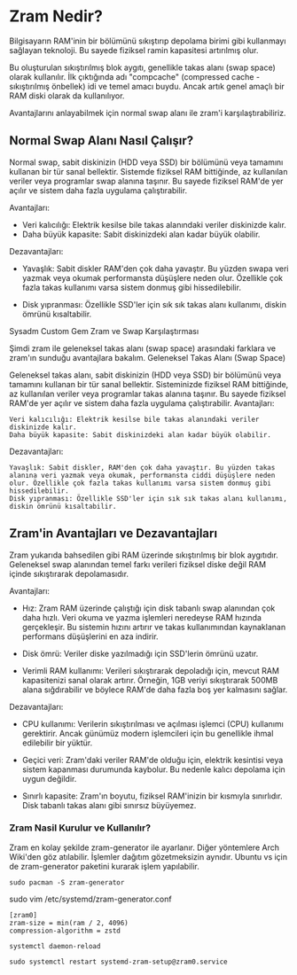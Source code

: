 # Zram Nedir?

Bilgisayarın RAM'inin bir bölümünü sıkıştırıp depolama birimi gibi kullanmayı sağlayan teknoloji. Bu sayede fiziksel ramin kapasitesi artırılmış olur.

Bu oluşturulan sıkıştırılmış blok aygıtı, genellikle takas alanı (swap space) olarak kullanılır. İlk çıktığında adı "compcache" (compressed cache - sıkıştırılmış önbellek) idi ve temel amacı buydu. Ancak artık genel amaçlı bir RAM diski olarak da kullanılıyor.

Avantajlarını anlayabilmek için normal swap alanı ile zram'i karşılaştırabiliriz.

## Normal Swap Alanı Nasıl Çalışır?

Normal swap, sabit diskinizin (HDD veya SSD) bir bölümünü veya tamamını kullanan bir tür sanal bellektir. Sistemde fiziksel RAM bittiğinde, az kullanılan veriler veya programlar swap alanına taşınır. Bu sayede fiziksel RAM'de yer açılır ve sistem daha fazla uygulama çalıştırabilir.

Avantajları:

- Veri kalıcılığı: Elektrik kesilse bile takas alanındaki veriler diskinizde kalır.
- Daha büyük kapasite: Sabit diskinizdeki alan kadar büyük olabilir.

Dezavantajları:

- Yavaşlık: Sabit diskler RAM'den çok daha yavaştır. Bu yüzden swapa veri yazmak veya okumak performansta düşüşlere neden olur. Özellikle çok fazla takas kullanımı varsa sistem donmuş gibi hissedilebilir.

- Disk yıpranması: Özellikle SSD'ler için sık sık takas alanı kullanımı, diskin ömrünü kısaltabilir.

 Sysadm
Custom Gem
Zram ve Swap Karşılaştırması

Şimdi zram ile geleneksel takas alanı (swap space) arasındaki farklara ve zram'ın sunduğu avantajlara bakalım.
Geleneksel Takas Alanı (Swap Space)

Geleneksel takas alanı, sabit diskinizin (HDD veya SSD) bir bölümünü veya tamamını kullanan bir tür sanal bellektir. Sisteminizde fiziksel RAM bittiğinde, az kullanılan veriler veya programlar takas alanına taşınır. Bu sayede fiziksel RAM'de yer açılır ve sistem daha fazla uygulama çalıştırabilir.
Avantajları:

    Veri kalıcılığı: Elektrik kesilse bile takas alanındaki veriler diskinizde kalır.
    Daha büyük kapasite: Sabit diskinizdeki alan kadar büyük olabilir.

Dezavantajları:

    Yavaşlık: Sabit diskler, RAM'den çok daha yavaştır. Bu yüzden takas alanına veri yazmak veya okumak, performansta ciddi düşüşlere neden olur. Özellikle çok fazla takas kullanımı varsa sistem donmuş gibi hissedilebilir.
    Disk yıpranması: Özellikle SSD'ler için sık sık takas alanı kullanımı, diskin ömrünü kısaltabilir.

## Zram'in Avantajları ve Dezavantajları

Zram yukarıda bahsedilen gibi RAM üzerinde sıkıştırılmış bir blok aygıtıdır. Geleneksel swap alanından temel farkı verileri fiziksel diske değil RAM içinde sıkıştırarak depolamasıdır.

Avantajları:

- Hız: Zram RAM üzerinde çalıştığı için disk tabanlı swap alanından çok daha hızlı. Veri okuma ve yazma işlemleri neredeyse RAM hızında gerçekleşir. Bu sistemin hızını artırır ve takas kullanımından kaynaklanan performans düşüşlerini en aza indirir.

- Disk ömrü: Veriler diske yazılmadığı için SSD'lerin ömrünü uzatır. 
    
- Verimli RAM kullanımı: Verileri sıkıştırarak depoladığı için, mevcut RAM kapasitenizi sanal olarak artırır. Örneğin, 1GB veriyi sıkıştırarak 500MB alana sığdırabilir ve böylece RAM'de daha fazla boş yer kalmasını sağlar.

Dezavantajları:

- CPU kullanımı: Verilerin sıkıştırılması ve açılması işlemci (CPU) kullanımı gerektirir. Ancak günümüz modern işlemcileri için bu genellikle ihmal edilebilir bir yüktür.
    
- Geçici veri: Zram'daki veriler RAM'de olduğu için, elektrik kesintisi veya sistem kapanması durumunda kaybolur. Bu nedenle kalıcı depolama için uygun değildir.
    
- Sınırlı kapasite: Zram'ın boyutu, fiziksel RAM'inizin bir kısmıyla sınırlıdır. Disk tabanlı takas alanı gibi sınırsız büyüyemez.

### Zram Nasil Kurulur ve Kullanılır?

Zram en kolay şekilde zram-generator ile ayarlanır. Diğer yöntemlere Arch Wiki'den göz atılabilir. İşlemler dağıtım gözetmeksizin aynıdır. Ubuntu vs için de zram-generator paketini kurarak işlem yapılabilir.

```
sudo pacman -S zram-generator
```


sudo vim /etc/systemd/zram-generator.conf

```
[zram0]
zram-size = min(ram / 2, 4096)
compression-algorithm = zstd
```

```
systemctl daemon-reload
```

```
sudo systemctl restart systemd-zram-setup@zram0.service
```